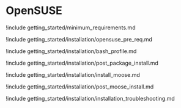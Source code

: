 # OpenSUSE

!include getting_started/minimum_requirements.md

!include getting_started/installation/opensuse_pre_req.md

!include getting_started/installation/bash_profile.md

!include getting_started/installation/post_package_install.md

!include getting_started/installation/install_moose.md

!include getting_started/installation/post_moose_install.md

!include getting_started/installation/installation_troubleshooting.md
